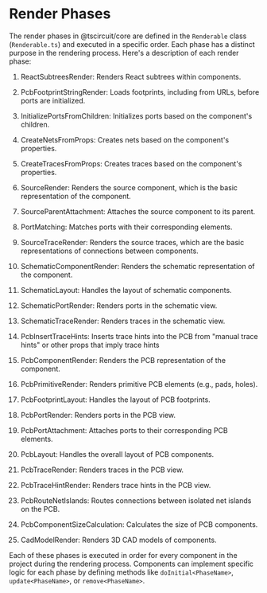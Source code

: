 # Render Phases

The render phases in @tscircuit/core are defined in the `Renderable` class (`Renderable.ts`) and executed in a specific order. Each phase has a distinct purpose in the rendering process. Here's a description of each render phase:

1. ReactSubtreesRender: Renders React subtrees within components.
2. PcbFootprintStringRender: Loads footprints, including from URLs, before ports are initialized.
3. InitializePortsFromChildren: Initializes ports based on the component's children.

4. CreateNetsFromProps: Creates nets based on the component's properties.

5. CreateTracesFromProps: Creates traces based on the component's properties.

6. SourceRender: Renders the source component, which is the basic representation of the component.

7. SourceParentAttachment: Attaches the source component to its parent.

8. PortMatching: Matches ports with their corresponding elements.

9. SourceTraceRender: Renders the source traces, which are the basic representations of connections between components.

10. SchematicComponentRender: Renders the schematic representation of the component.

11. SchematicLayout: Handles the layout of schematic components.

12. SchematicPortRender: Renders ports in the schematic view.

13. SchematicTraceRender: Renders traces in the schematic view.

14. PcbInsertTraceHints: Inserts trace hints into the PCB from "manual trace hints" or other props that imply trace hints

15. PcbComponentRender: Renders the PCB representation of the component.

16. PcbPrimitiveRender: Renders primitive PCB elements (e.g., pads, holes).

17. PcbFootprintLayout: Handles the layout of PCB footprints.

18. PcbPortRender: Renders ports in the PCB view.

19. PcbPortAttachment: Attaches ports to their corresponding PCB elements.

20. PcbLayout: Handles the overall layout of PCB components.

21. PcbTraceRender: Renders traces in the PCB view.

22. PcbTraceHintRender: Renders trace hints in the PCB view.

23. PcbRouteNetIslands: Routes connections between isolated net islands on the PCB.

24. PcbComponentSizeCalculation: Calculates the size of PCB components.

25. CadModelRender: Renders 3D CAD models of components.

Each of these phases is executed in order for every component in the project during the rendering process. Components can implement specific logic for each phase by defining methods like `doInitial<PhaseName>`, `update<PhaseName>`, or `remove<PhaseName>`.
